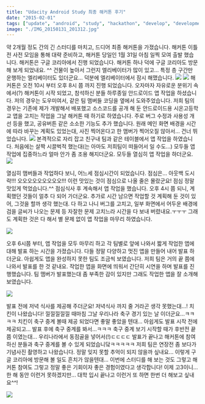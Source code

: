 ```yaml
---
title: "Udacity Android Study 최종 해커톤 후기"
date: "2015-02-01"
tags: ["update", "android", "study", "hackathon", "develop", "development", "review"]
image: "./IMG_20150131_201312.jpg"
---
```


약 2개월 정도 간의 긴 스터디를 마치고, 드디어 최종 해커톤을 가졌습니다. 해커톤 이틀 전 사전 모임을 통해 대략 준비하고,
해커톤 당일인 1월 31일 아침 일찍 모여 출발 했습니다. 해커톤은 구글 코리아에서 진행 되었습니다. 해커톤 하나 덕에 구글 코리아도 방문해 보게 되었내요. ^^
건물이 높아서 그런지 엘리베이터가 많이 있고... 특정 층 구간만 운행하는 엘리베이터도 있더군요... 덕분에 엘리베이터에서 잠시 해맸습니다.
<img src="/blogimgs/IMG_20150131_094825.jpg">
<img src="/blogimgs/IMG_20150131_094928.jpg">
해커톤은 오전 10시 부터 오후 8시 쯤 까지 진행 되었습니다. 오자마자 자유로운 분위기 속에서(?) 해커톤이 시작 되었고, 참석하신 분들 하루종일 안드로이드 앱 작업을 하셨습니다.
저의 경우는 도우미여서, 같은 팀 맴버들 코딩을 옆에서 도와주었습니다. 저희 팀의 경우는 기존에 제가 개발해서 배포했고 소스코드를 공개 해 둔 안드로이드용 시온고등학교 앱을
고치는 작업을 그날 해커톤 때 하기로 하였습니다. 주로 버그 수정과 사용성 개선 등을 했고, 공유버튼 같은 소소한 기능도 추가 했습니다. 원래 메인 화면 배경을
시간에 따라 바꾸는 계획도 있었는대, 사진 찍어온다고 한 맴버가 찍어오질 않아서... 건너 뛰었습니다.
<img src="/blogimgs/IMG_20150131_120334.jpg">
본격적으로 자리 잡고 친구내 팀과 같은 테이블에서 앱 작업을 하였습니다. 처음에는 살짝 시끌벅적 했는대(는 아마도 저희팀이 떠들어서 일 수도...) 모두들 앱 작업에 집중하느라 얼마 안가 좀 조용 해지더군요. 모두들 열심히 앱 작업을 하더군요.
<img src="/blogimgs/IMG_20150131_121713.jpg">

열심히 맴버들과 작업하다 보니, 어느세 점심시간이 되었습니다. 점심은... 아웃백 도시락!!! 오오오오오오오오오!!! 이런 맛있는 것이 점심으로 나올 줄은 몰랐군요!
점심 정말 맛있게 먹었습니다.^^ 점심식사 후 계속해서 앱 작업을 했습니다. 오후 4시 쯤 되니, 계획했던 것들이 얼추 다 되어 가더군요. 추가로 시간 남으면 작업할 것 계획해 둔 것이 있어,
그것을 할까 생각 했는대. 다 하고 나니 버그를 고치고, 일부 화면에서 어두운 배경에 검을 글씨가 나오는 문제 등 자잘한 문제 고치느라 시간을 다 보내 버렸내요.ㅜㅜㅜ 그래도 계획한 것은 다 해서 별 문제 없이 앱 작업을 마무리 하였습니다.

<img src="/blogimgs/스크린샷-2015-02-01 00-25-41.png">

오후 6시쯤 부터, 앱 작업을 모두 마무리 하고 각 팀별로 앞에 나와서 짧게 작업한 앱에 대해 발표 하는 시간을 가졌습니다. 다들 정말 다양하고 멋진 앱을 만들어 내어 발표 하더군요.
아쉽게도 앱을 완성하지 못한 팀도 조금씩 보였습니다. 저희 팀은 거의 끝 쯤에 나와서 발표를 한 것 같내요. 작업한 앱을 화면에 띄워서 간단히 시연을 하며 발표를 진행했습니다.
팀 맴버가 발표했는대 좀 부족한 감이 있지만 그래도 작업한 앱을 잘 소개해 보였습니다.

<img src="/blogimgs/IMG_20150131_182702.jpg">

발표 전에 저녁 식사를 제공해 주더군요! 저녁식사 까지 줄 거라곤 생각 못했는대...! 치킨이 나왔습니다! 낄낄낄낄낄
때마침 그날 우리나라 축구 경기 있는 날 이더군요...ㅋㅋㅋㅋ 치킨이 축구 중계 볼때 제공 되었다면 좋말 좋았을 텐대...
아쉽게도 발표 시작 전에 제공되고... 발표 후에 축구 중계를 봐서...ㅋㅋㅋ 축구 중계 보기 시작할 때가 후반전 끝 쯤 이였는대...
우리나라에서 동점골을 넣어서(!)ㄷㄷㄷㄷ 발표가 끝나고 해커톤에 참여하신 분들과 축구 중계를 볼 수 있게 되었습니닼ㅋㅋㅋㅋㅋ
저희 팀은 연장전 좀 보다가 기념사진 촬영하고 나왔습니다. 정말 잊지 못할 추억이 되지 않을까 싶내요... 이렇게 구글 코리아에 방문해 볼 일도 흔치가 않을텐대...
이번에 스터디를 해 보는 것도 그렇고 해커톤 참여도 그렇고 정말 좋은 기회이자 좋은 경험이였다고 생각합니다! 이제 고3이니... 한 해 동안 이런거 못하겠지만...
대학 입시 끝나고 이런거 또 하면 한번 더 해보고 싶내요^^!

<img src="/blogimgs/soccer-live-cast-at-google-korea.jpg">
